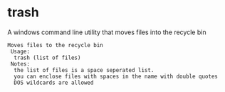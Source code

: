 # trash
A windows command line utility that moves files into the recycle bin

```
Moves files to the recycle bin
 Usage:
  trash (list of files)
 Notes:
  the list of files is a space seperated list.
  you can enclose files with spaces in the name with double quotes
  DOS wildcards are allowed
```
